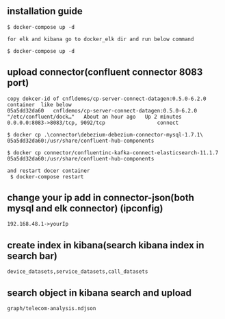 ## installation guide
    $ docker-compose up -d
    
    for elk and kibana go to docker_elk dir and run below command
    
    $ docker-compose up -d

## upload connector(confluent connector 8083 port)
    copy dokcer-id of cnfldemos/cp-server-connect-datagen:0.5.0-6.2.0 container  like below
    05a5dd32da60   cnfldemos/cp-server-connect-datagen:0.5.0-6.2.0   "/etc/confluent/dock…"   About an hour ago   Up 2 minutes        0.0.0.0:8083->8083/tcp, 9092/tcp                 connect        

    $ docker cp .\connector\debezium-debezium-connector-mysql-1.7.1\ 05a5dd32da60:/usr/share/confluent-hub-components

    $ docker cp connector/confluentinc-kafka-connect-elasticsearch-11.1.7 05a5dd32da60:/usr/share/confluent-hub-components

    and restart docer container 
     $ docker-compose restart

## change your ip add in connector-json(both mysql and elk connector)  (ipconfig)
    192.168.48.1->yourIp

## create index in kibana(search kibana index in search bar)
    device_datasets,service_datasets,call_datasets

## search object in kibana search and upload 
    graph/telecom-analysis.ndjson

